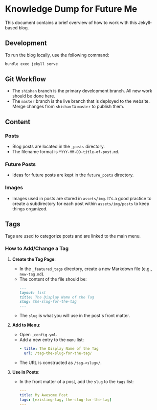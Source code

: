 # Knowledge Dump for Future Me

This document contains a brief overview of how to work with this Jekyll-based blog.

## Development

To run the blog locally, use the following command:

```bash
bundle exec jekyll serve
```

## Git Workflow

- The `shishan` branch is the primary development branch. All new work should be done here.
- The `master` branch is the live branch that is deployed to the website. Merge changes from `shishan` to `master` to publish them.

## Content

### Posts

- Blog posts are located in the `_posts` directory.
- The filename format is `YYYY-MM-DD-title-of-post.md`.

### Future Posts

- Ideas for future posts are kept in the `future_posts` directory.

### Images

- Images used in posts are stored in `assets/img`. It's a good practice to create a subdirectory for each post within `assets/img/posts` to keep things organized.

## Tags

Tags are used to categorize posts and are linked to the main menu.

### How to Add/Change a Tag

1.  **Create the Tag Page**:
    - In the `_featured_tags` directory, create a new Markdown file (e.g., `new-tag.md`).
    - The content of the file should be:
      ```markdown
      ---
      layout: list
      title: The Display Name of the Tag
      slug: the-slug-for-the-tag
      ---
      ```
    - The `slug` is what you will use in the post's front matter.

2.  **Add to Menu**:
    - Open `_config.yml`.
    - Add a new entry to the `menu` list:
      ```yaml
      - title: The Display Name of the Tag
        url: /tag-the-slug-for-the-tag/
      ```
    - The URL is constructed as `/tag-<slug>/`.

3.  **Use in Posts**:
    - In the front matter of a post, add the `slug` to the `tags` list:
      ```yaml
      ---
      title: My Awesome Post
      tags: [existing-tag, the-slug-for-the-tag]
      ---
